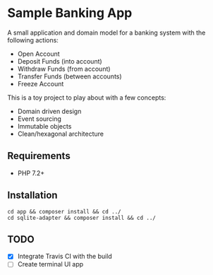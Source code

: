 # Sample Banking App
A small application and domain model for a banking
system with the following actions:

* Open Account
* Deposit Funds (into account)
* Withdraw Funds (from account)
* Transfer Funds (between accounts)
* Freeze Account

This is a toy project to play about with a few concepts:

- Domain driven design
- Event sourcing
- Immutable objects
- Clean/hexagonal architecture

## Requirements
- PHP 7.2+

## Installation
```
cd app && composer install && cd ../
cd sqlite-adapter && composer install && cd ../
```

## TODO
- [x] Integrate Travis CI with the build
- [ ] Create terminal UI app
